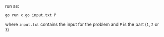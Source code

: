 
run as:
```
go run x.go input.txt P
```
where `input.txt` contains the input for the problem and `P` is the part (`1`, `2` or `3`)
